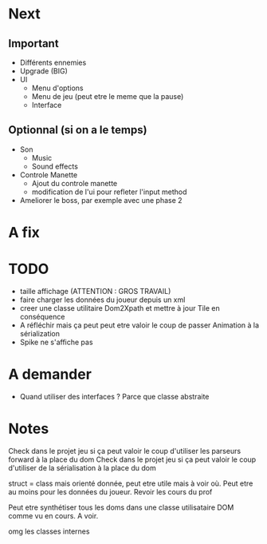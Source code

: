 # Next
## Important
- Différents ennemies 
- Upgrade (BIG)
- UI
  - Menu d'options
  - Menu de jeu (peut etre le meme que la pause)
  - Interface

## Optionnal (si on a le temps)
- Son
  - Music
  - Sound effects
- Controle Manette
  - Ajout du controle manette
  - modification de l'ui pour refleter l'input method
- Ameliorer le boss, par exemple avec une phase 2

# A fix


# TODO
- taille affichage (ATTENTION : GROS TRAVAIL)
- faire charger les données du joueur depuis un xml
- creer une classe utilitaire Dom2Xpath et mettre à jour Tile en conséquence
- A réfléchir mais ça peut peut etre valoir le coup de passer Animation à la sérialization
- Spike ne s'affiche pas

# A demander
- Quand utiliser des interfaces ? Parce que classe abstraite

# Notes
Check dans le projet jeu si ça peut valoir le coup d'utiliser les parseurs forward à la place du dom
Check dans le projet jeu si ça peut valoir le coup d'utiliser de la sérialisation à la place du dom

struct = class mais orienté donnée, peut etre utile mais à voir où.
Peut etre au moins pour les données du joueur.
Revoir les cours du prof

Peut etre synthétiser tous les doms dans une classe utilisataire DOM comme vu en cours. A voir. 

omg les classes internes